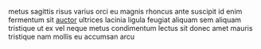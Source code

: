 metus sagittis risus varius orci eu magnis rhoncus ante suscipit id enim
fermentum sit [auctor](generated_webpages/nulla2.md) ultrices lacinia ligula
feugiat aliquam sem aliquam tristique ut ex vel neque metus condimentum lectus
sit donec amet mauris tristique nam mollis eu accumsan arcu